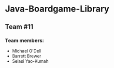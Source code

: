 # Java-Boardgame-Library

## Team #11

### Team members:
* Michael O'Dell
* Barrett Brewer
* Selasi Yao-Kumah 

